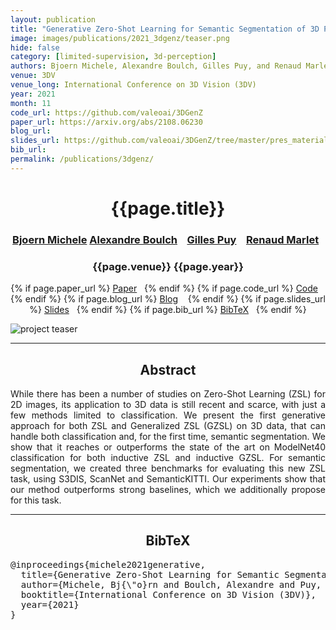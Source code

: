 ```yaml
---
layout: publication
title: "Generative Zero-Shot Learning for Semantic Segmentation of 3D Point Clouds"
image: images/publications/2021_3dgenz/teaser.png
hide: false
category: [limited-supervision, 3d-perception]
authors: Bjoern Michele, Alexandre Boulch, Gilles Puy, and Renaud Marlet
venue: 3DV
venue_long: International Conference on 3D Vision (3DV)
year: 2021
month: 11
code_url: https://github.com/valeoai/3DGenZ
paper_url: https://arxiv.org/abs/2108.06230
blog_url:
slides_url: https://github.com/valeoai/3DGenZ/tree/master/pres_material
bib_url:
permalink: /publications/3dgenz/
---
```


<h1 align="center"> {{page.title}} </h1>
<!-- Simple call of authors -->
<!-- <h3 align="center"> {{page.authors}} </h3> -->
<!-- Alternatively you can add links to author pages -->
<h3 align="center"> <a href="https://https://github.com/BjoernMichele">Bjoern Michele</a> <a href="https://www.boulch.eu/">Alexandre Boulch</a> &nbsp;&nbsp; <a href="https://sites.google.com/site/puygilles/home">Gilles Puy</a> &nbsp;&nbsp; <a href="http://imagine.enpc.fr/~marletr/">Renaud Marlet</a>&nbsp;&nbsp; </h3>


<h3 align="center"> {{page.venue}} {{page.year}} </h3>

<div align="center">
  <p>
    {% if page.paper_url %}
    <a href="{{ page.paper_url }}"><i class="far fa-file-pdf"></i> Paper</a>&nbsp;&nbsp;
    {% endif %}
    {% if page.code_url %}
    <a href="{{ page.code_url }}"><i class="fab fa-github"></i> Code</a> &nbsp;&nbsp;
    {% endif %}
    {% if page.blog_url %}
    <a href="{{ page.blog_url }}"><i class="fab fa-blogger"></i> Blog</a> &nbsp;&nbsp;
    {% endif %}
    {% if page.slides_url %}
    <a href="{{ page.slides_url }}"><i class="far fa-file-pdf"></i> Slides</a>&nbsp;&nbsp;
    {% endif %}
    {% if page.bib_url %}
    <a href="{{ page.bib_url}}"><i class="far fa-file-alt"></i> BibTeX</a>&nbsp;&nbsp;
    {% endif %}
  </p>
</div>

<div class="publication-teaser">
    <img src="../../{{ page.image }}" alt="project teaser"/>
</div>


<hr>

<h2  align="center"> Abstract</h2>

<p align="justify">While there has been a number of studies on Zero-Shot Learning (ZSL) for 2D images, its application to 3D data is still recent and scarce, with just a few methods limited to classification. We present the first generative approach for both ZSL and Generalized ZSL (GZSL) on 3D data, that can handle both classification and, for the first time, semantic segmentation. We show that it reaches or outperforms the state of the art on ModelNet40 classification for both inductive ZSL and inductive GZSL. For semantic segmentation, we created three benchmarks for evaluating this new ZSL task, using S3DIS, ScanNet and SemanticKITTI. Our experiments show that our method outperforms strong baselines, which we additionally propose for this task.</p>


<hr>


<h2  align="center">BibTeX</h2>
<left>
  <pre class="bibtex-box">
@inproceedings{michele2021generative,
  title={Generative Zero-Shot Learning for Semantic Segmentation of {3D} Point Cloud},
  author={Michele, Bj{\"o}rn and Boulch, Alexandre and Puy, Gilles and Bucher, Maxime and Marlet, Renaud},
  booktitle={International Conference on 3D Vision (3DV)},
  year={2021}
}</pre>
</left>

<br>
